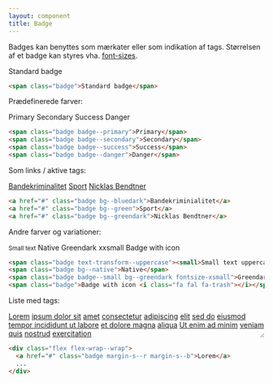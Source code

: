```yaml
---
layout: component
title: Badge
---
```


Badges kan benyttes som mærkater eller som indikation af tags. Størrelsen af et badge kan styres vha. <a href="../../utilities/fonts/fonts.html"> font-sizes</a>.


<span class="badge">Standard badge</span>

```html
<span class="badge">Standard badge</span>
```

Prædefinerede farver:

<span class="badge badge--primary">Primary</span>
<span class="badge badge--secondary">Secondary</span>
<span class="badge badge--success">Success</span>
<span class="badge badge--danger">Danger</span>

```html
<span class="badge badge--primary">Primary</span>
<span class="badge badge--secondary">Secondary</span>
<span class="badge badge--success">Success</span>
<span class="badge badge--danger">Danger</span>
```

Som links / aktive tags:

<a href="#" class="badge bg--bluedark">Bandekriminalitet</a> <a href="#" class="badge bg--green">Sport</a> <a href="#" class="badge bg--greendark">Nicklas Bendtner</a>

```html
<a href="#" class="badge bg--bluedark">Bandekriminialitet</a>
<a href="#" class="badge bg--green">Sport</a>
<a href="#" class="badge bg--greendark">Nicklas Bendtner</a>
```


Andre farver og variationer:

<span class="badge text-transform--uppercase"><small>Small text</small></span> <span class="badge bg--native">Native</span> <span class="badge badge--small bg--greendark fontsize-xxsmall">Greendark xxsmall</span> <span class="badge">Badge with icon <i class="fa fal fa-trash"></i></span>

```html
<span class="badge text-transform--uppercase"><small>Small text uppercase</small></span>
<span class="badge bg--native">Native</span>
<span class="badge badge--small bg--greendark fontsize-xsmall">Greendark xsmall</span>
<span class="badge">Badge with icon <i class="fa fal fa-trash"></i></span>
```

Liste med tags:
<div class="width-1of2 flex flex-wrap--wrap bg--graa7 padding-s" style="resize: horizontal; overflow: auto">
  <a href="#" class="badge margin-s--r margin-s--b">Lorem</a>
  <a href="#" class="badge margin-s--r margin-s--b">ipsum dolor sit</a>
  <a href="#" class="badge margin-s--r margin-s--b">amet</a>
  <a href="#" class="badge margin-s--r margin-s--b"> consectetur</a>
  <a href="#" class="badge margin-s--r margin-s--b">adipiscing</a>
  <a href="#" class="badge margin-s--r margin-s--b">elit</a>
  <a href="#" class="badge margin-s--r margin-s--b">sed do</a>
  <a href="#" class="badge margin-s--r margin-s--b">eiusmod tempor incididunt ut labore</a>
  <a href="#" class="badge margin-s--r margin-s--b">et dolore magna</a>
  <a href="#" class="badge margin-s--r margin-s--b">aliqua</a>
  <a href="#" class="badge margin-s--r margin-s--b">Ut enim ad minim</a>
  <a href="#" class="badge margin-s--r margin-s--b">veniam</a>
  <a href="#" class="badge margin-s--r margin-s--b">quis</a>
  <a href="#" class="badge margin-s--r margin-s--b">nostrud</a>
  <a href="#" class="badge margin-s--r margin-s--b">exercitation</a>
</div>

```html
<div class="flex flex-wrap--wrap">
  <a href="#" class="badge margin-s--r margin-s--b">Lorem</a>
  ...
</div>
```
